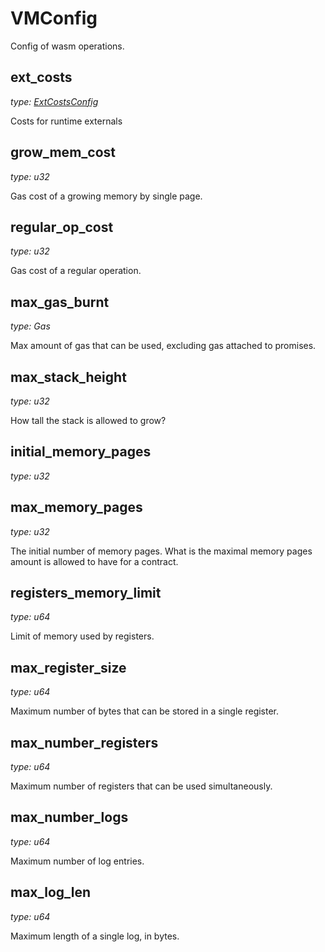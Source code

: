 # VMConfig

Config of wasm operations.

## ext_costs

_type: [ExtCostsConfig](ExtCostsConfig.md)_

Costs for runtime externals

## grow_mem_cost

_type: u32_

Gas cost of a growing memory by single page.

## regular_op_cost

_type: u32_

Gas cost of a regular operation.

## max_gas_burnt

_type: Gas_

Max amount of gas that can be used, excluding gas attached to promises.

## max_stack_height

_type: u32_

How tall the stack is allowed to grow?

## initial_memory_pages

_type: u32_

## max_memory_pages

_type: u32_

The initial number of memory pages.
What is the maximal memory pages amount is allowed to have for
a contract.

## registers_memory_limit

_type: u64_

Limit of memory used by registers.

## max_register_size

_type: u64_

Maximum number of bytes that can be stored in a single register.

## max_number_registers

_type: u64_

Maximum number of registers that can be used simultaneously.

## max_number_logs

_type: u64_

Maximum number of log entries.

## max_log_len

_type: u64_

Maximum length of a single log, in bytes.
